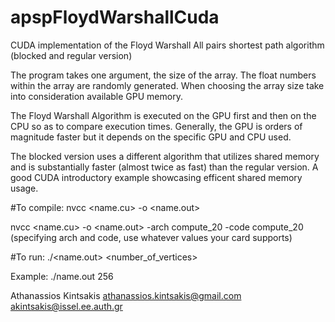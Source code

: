 # apspFloydWarshallCuda
CUDA implementation of the Floyd Warshall All pairs shortest path algorithm (blocked and regular version)

The program takes one argument, the size of the array. The float numbers within the array are randomly generated. When choosing the array size take into consideration available GPU memory.

The Floyd Warshall Algorithm is executed on the GPU first and then on the CPU so as to compare execution times. Generally, the GPU is orders of magnitude faster but it depends on the specific GPU and CPU used.

The blocked version uses a different algorithm that utilizes shared memory and is substantially faster (almost twice as fast) than the regular version. 
A good CUDA introductory example showcasing efficent shared memory usage. 

#To compile: 
nvcc <name.cu> -o <name.out>

nvcc <name.cu> -o <name.out> -arch compute_20 -code compute_20 (specifying arch and code, use whatever values your card supports)

#To run:
./<name.out> <number_of_vertices>

Example: ./name.out 256

Athanassios Kintsakis
athanassios.kintsakis@gmail.com
akintsakis@issel.ee.auth.gr
